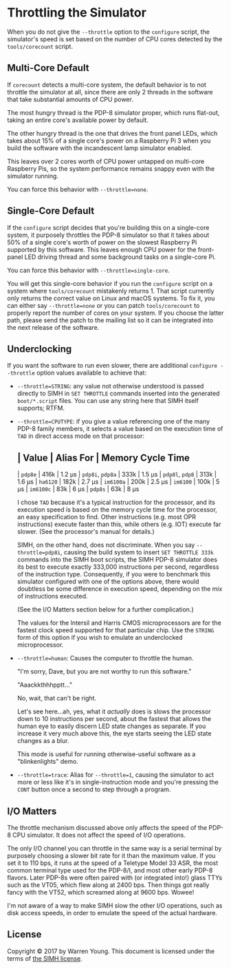# Throttling the Simulator

When you do not give the `--throttle` option to the `configure` script,
the simulator's speed is set based on the number of CPU cores detected
by the `tools/corecount` script.


## Multi-Core Default

If `corecount` detects a multi-core system, the default behavior is to
not throttle the simulator at all, since there are only 2 threads in the
software that take substantial amounts of CPU power.

The most hungry thread is the PDP-8 simulator proper, which runs flat-out,
taking an entire core's available power by default.

The other hungry thread is the one that drives the front panel LEDs,
which takes about 15% of a single core's power on a Raspberry Pi 3 when
you build the software with the incandescent lamp simulator enabled.

This leaves over 2 cores worth of CPU power untapped on multi-core
Raspberry Pis, so the system performance remains snappy even with the
simulator running.

You can force this behavior with `--throttle=none`.


## Single-Core Default

If the `configure` script decides that you're building this on a
single-core system, it purposely throttles the PDP-8 simulator so that
it takes about 50% of a single core's worth of power on the slowest
Raspberry Pi supported by this software. This leaves enough CPU power
for the front-panel LED driving thread and some background tasks on a
single-core Pi.

You can force this behavior with `--throttle=single-core`.

You will get this single-core behavior if you run the `configure` script
on a system where `tools/corecount` mistakenly returns 1.  That script
currently only returns the correct value on Linux and macOS systems.  To
fix it, you can either say `--throttle=none` or you can patch
`tools/corecount` to properly report the number of cores on your system.
If you choose the latter path, please send the patch to the mailing list
so it can be integrated into the next release of the software.


## Underclocking

If you want the software to run even slower, there are additional
`configure --throttle` option values available to achieve that:

*   `--throttle=STRING`: any value not otherwise understood is passed
    directly to SIMH in `SET THROTTLE` commands inserted into the
    generated `boot/*.script` files. You can use any string here that
    SIMH itself supports; RTFM.

*   `--throttle=CPUTYPE`: if you give a value referencing one of the
    many PDP-8 family members, it selects a value based on the execution
    time of `TAD` in direct access mode on that processor:

    | Value            | Alias For | Memory Cycle Time
    ---------------------------------------------------
    | `pdp8e`          | 416k      | 1.2 µs
    | `pdp8i`, `pdp8a` | 333k      | 1.5 µs
    | `pdp8l`, `pdp8`  | 313k      | 1.6 µs
    | `ha6120`         | 182k      | 2.7 µs
    | `im6100a`        | 200k      | 2.5 µs
    | `im6100`         | 100k      | 5 µs
    | `im6100c`        | 83k       | 6 µs
    | `pdp8s`          | 63k       | 8 µs

    I chose `TAD` because it's a typical instruction for the processor,
    and its execution speed is based on the memory cycle time for the
    processor, an easy specification to find.  Other instructions (e.g.
    most OPR instructions) execute faster than this, while others (e.g.
    IOT) execute far slower.  (See the processor's manual for details.)

    SIMH, on the other hand, does not discriminate.  When you say
    `--throttle=pdp8i`, causing the build system to insert `SET THROTTLE
    333k` commands into the SIMH boot scripts, the SIMH PDP-8 simulator
    does its best to execute exactly 333,000 instructions per second,
    regardless of the instruction type.  Consequently, if you were to
    benchmark this simulator configured with one of the options above,
    there would doubtless be some difference in execution speed,
    depending on the mix of instructions executed.
    
    (See the I/O Matters section below for a further complication.)

    The values for the Intersil and Harris CMOS microprocessors are for
    the fastest clock speed supported for that particular chip. Use the
    `STRING` form of this option if you wish to emulate an underclocked
    microprocessor.

*   `--throttle=human`: Causes the computer to throttle the human.

    "I'm sorry, Dave, but you are not worthy to run this software."

    "Aaackkthhhpptt..."

    No, wait, that can't be right.
    
    Let's see here...ah, yes, what it *actually* does is slows the
    processor down to 10 instructions per second, about the fastest that
    allows the human eye to easily discern LED state changes as
    separate.  If you increase it very much above this, the eye starts
    seeing the LED state changes as a blur.

    This mode is useful for running otherwise-useful software as a
    "blinkenlights" demo.
    
*   `--throttle=trace`: Alias for `--throttle=1`, causing the simulator
    to act more or less like it's in single-instruction mode and you're
    pressing the `CONT` button once a second to step through a program.


## I/O Matters

The throttle mechanism discussed above only affects the speed of the
PDP-8 CPU simulator. It does not affect the speed of I/O operations.

The only I/O channel you can throttle in the same way is a serial
terminal by purposely choosing a slower bit rate for it than the maximum
value. If you set it to 110 bps, it runs at the speed of a Teletype
Model 33 ASR, the most common terminal type used for the PDP-8/I, and
most other early PDP-8 flavors. Later PDP-8s were often paired with (or
integrated into!) glass TTYs such as the VT05, which flew along at 2400
bps. Then things got really fancy with the VT52, which screamed along at
9600 bps. Wowee!

I'm not aware of a way to make SIMH slow the other I/O operations, such
as disk access speeds, in order to emulate the speed of the actual
hardware.


## License

Copyright © 2017 by Warren Young. This document is licensed under
the terms of [the SIMH license][sl].

[sl]: https://tangentsoft.com/pidp8i/doc/trunk/SIMH-LICENSE.md
